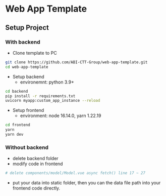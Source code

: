 # Web App Template

## Setup Project

### With backend

- Clone template to PC

```sh
git clone https://github.com/ABI-CTT-Group/web-app-template.git
cd web-app-template
```

- Setup backend
    - environemnt: python 3.9+
```sh
cd backend
pip install -r requirements.txt
uvicorn myapp:custom_app_instance --reload
```

- Setup frontend
    - environment: node 16.14.0, yarn 1.22.19
```sh
cd frontend
yarn
yarn dev
```

### Without backend

- delete backend folder
- modify code in frontend

```sh
# delete components/model/Model.vue async fetch() line 17 ~ 27
```

- put your data into static folder, then you can the data file path into your frontend code directly.